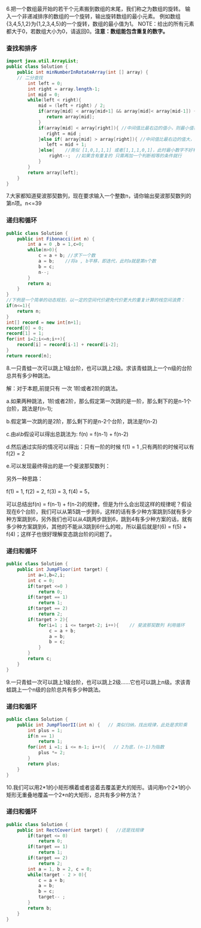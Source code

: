 6.把一个数组最开始的若干个元素搬到数组的末尾，我们称之为数组的旋转。 输入一个非递减排序的数组的一个旋转，输出旋转数组的最小元素。 例如数组{3,4,5,1,2}为{1,2,3,4,5}的一个旋转，数组的最小值为1。 NOTE：给出的所有元素都大于0，若数组大小为0，请返回0。**注意：数组能包含重复的数字。**

### 查找和排序

```java
import java.util.ArrayList;
public class Solution {
    public int minNumberInRotateArray(int [] array) {
    // 二分查找
        int left = 0;
        int right = array.length-1;
        int mid = 0;
        while(left < right){
            mid = (left + right) / 2;
            if(array[mid] < array[mid+1] && array[mid]< array[mid-1]) {
               return array[mid];
            }
            if(array[mid] < array[right]){ //中间值比最右边的值小，则最小值在数组的左边部分(此时中间值也有可能是最小值)
               right = mid ;
            }else if( array[mid] > array[right]){ //中间值比最右边的值大，则最小值在数组的右边部分
               left = mid + 1;
            }else{    //类似 [1,0,1,1,1] 或者[1,1,1,0,1]，此时最小数字不好判断在mid左边还是右边，只好一个一个试 
                right--;  //如果含有重复的 只需再加一个判断相等的条件就行 
            }
        }
        return array[left];
    }
}
```

7.大家都知道斐波那契数列，现在要求输入一个整数n，请你输出斐波那契数列的第n项。n&lt;=39

### 递归和循环

```java
public class Solution {
    public int Fibonacci(int n) {
        int a = 0 ,b = 1,c=0;
        while(n>0){
            c = a + b; //求下一个数
            a = b;    //将a , b平移，即迭代，此时a就是第n个数
            b = c;
            n--;
        }
        return a;
    }
}
//下例是一个简单的动态规划，以一定的空间代价避免代价更大的重复计算的栈空间浪费：
if(n<=1){
    return n;
}
int[] record = new int[n+1];
record[0] = 0;
record[1] = 1;
for(int i=2;i<=n;i++){
    record[i] = record[i-1] + record[i-2];
}
return record[n];
```

8.一只青蛙一次可以跳上1级台阶，也可以跳上2级。求该青蛙跳上一个n级的台阶总共有多少种跳法。

解：对于本题,前提只有 一次 1阶或者2阶的跳法。

a.如果两种跳法，1阶或者2阶，那么假定第一次跳的是一阶，那么剩下的是n-1个台阶，跳法是f\(n-1\);

b.假定第一次跳的是2阶，那么剩下的是n-2个台阶，跳法是f\(n-2\)

c.由a\b假设可以得出总跳法为: f\(n\) = f\(n-1\) + f\(n-2\)

d.然后通过实际的情况可以得出：只有一阶的时候 f\(1\) = 1 ,只有两阶的时候可以有 f\(2\) = 2

e.可以发现最终得出的是一个斐波那契数列：

另外一种思路：

f\(1\) = 1, f\(2\) = 2, f\(3\) = 3, f\(4\) = 5，

可以总结出f\(n\) = f\(n-1\) + f\(n-2\)的规律，但是为什么会出现这样的规律呢？假设现在6个台阶，我们可以从第5跳一步到6，这样的话有多少种方案跳到5就有多少种方案跳到6，另外我们也可以从4跳两步跳到6，跳到4有多少种方案的话，就有多少种方案跳到6，其他的不能从3跳到6什么的啦，所以最后就是f\(6\) = f\(5\) + f\(4\)；这样子也很好理解变态跳台阶的问题了。

### 递归和循环

```java
public class Solution {
    public int JumpFloor(int target) {
        int a=1,b=2,i;
        int c = 0;
        if(target <=0 )
            return 0;
        if(target == 1)
            return 1;
        if(target == 2)
            return 2;
        if(target > 2){
            for(i=1 ; i <= target-2; i++){    // 斐波那契数列 利用循环
                c = a + b;
                a = b;
                b = c;
            }
        }
        return c;
    }
}
```

9.一只青蛙一次可以跳上1级台阶，也可以跳上2级……它也可以跳上n级。求该青蛙跳上一个n级的台阶总共有多少种跳法。

### 递归和循环

```java
public class Solution {
    public int JumpFloorII(int n) {   // 类似归纳，找出规律，此处是求阶乘
        int plus = 1;
        if(n == 1)
            return 1;
        for(int i =1; i <= n-1; i++){   // 2为底，(n-1)为指数
            plus *= 2;
        }
        return plus;
    }
}
```

10.我们可以用2\*1的小矩形横着或者竖着去覆盖更大的矩形。请问用n个2\*1的小矩形无重叠地覆盖一个2\*n的大矩形，总共有多少种方法？

### 递归和循环

```java
public class Solution {
    public int RectCover(int target) {   //还是找规律
        if(target <= 0)
            return 0;
        if(target == 1)
            return 1;
        if(target == 2)
            return 2;
        int a = 1, b = 2, c = 0;
        while(target - 2 > 0){
            c = a + b;
            a = b;
            b = c;
            target-- ;
        }
        return b;
    }
}
```



